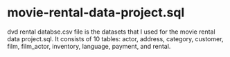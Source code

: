 # movie-rental-data-project.sql
dvd rental databse.csv file is the datasets that I used for the movie rental data project.sql. 
It consists of 10 tables: actor, address, category, customer, film, film_actor, inventory, language, payment, and rental.
